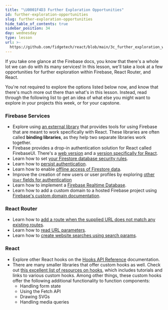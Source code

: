 ```yaml
---
title: "\U0001F4D3 Further Exploration Opportunities"
id: further-exploration-opportunities
slug: further-exploration-opportunities
hide_table_of_contents: true
sidebar_position: 34
day: wednesday
type: lesson
url: >-
  https://github.com/fidgetech/react/blob/main/3c_further_exploration_with_firebase.md
---
```


If you take one glance at the Firebase docs, you know that there's a whole lot we can do with its many services! In this lesson, we'll take a look at a few opportunities for further exploration within Firebase, React Router, and React. 

You're not required to explore the options listed below now, and know that there's much more out there than what's in this lesson. Instead, read through the following list to get an idea of what else you might want to explore in your projects this week, or for your capstone.

### Firebase Services

* Explore using [an external library](https://firebaseopensource.com/platform/web/) that provides tools for using Firebase that are meant to work specifically with React. These libraries are often called **binding libraries**, as they help two separate libraries work together.
* Firebase provides a drop-in authentication solution for React called FirebaseUI. There's a [web version](https://github.com/firebase/firebaseui-web) and a [version specifically for React](https://github.com/firebase/firebaseui-web-react).
* Learn how to set [your Firestore database security rules](https://firebase.google.com/docs/firestore/security/get-started).
* Learn how to [persist authentication](https://firebase.google.com/docs/auth/web/auth-state-persistence).
* Learn how to enable [offline access of Firestore data](https://firebase.google.com/docs/firestore/manage-data/enable-offline).
* Improve the creation of new users or user profiles by exploring [other `User` fields for authentication](https://firebase.google.com/docs/auth/web/manage-users)
* Learn how to implement a [Firebase Realtime Database](https://firebase.google.com/docs/database/web/start).
* Learn how to add a custom domain to a hosted Firebase project using [Firebase's custom domain documentation](https://firebase.google.com/docs/hosting/custom-domain).

### React Router

* Learn how to [add a route when the supplied URL does not match any existing routes](https://reactrouter.com/en/main/getting-started/tutorial#adding-a-no-match-route). 
* Learn how to [read URL parameters](https://reactrouter.com/en/main/getting-started/tutorial#reading-url-params).
* Learn how to [create website searches using search params](https://reactrouter.com/en/main/getting-started/tutorial#search-params).  

### React

* Explore other React hooks on the [Hooks API Reference](https://reactjs.org/docs/hooks-reference.html) documentation.
* There are many smaller libraries that offer custom hooks as well. Check out [this excellent list of resources on hooks](https://github.com/rehooks/awesome-react-hooks), which includes tutorials and links to various custom hooks. Among other things, these custom hooks offer the following additional functionality to function components:
  * Handling form state
  * Using the Fetch API
  * Drawing SVGs
  * Handling media queries